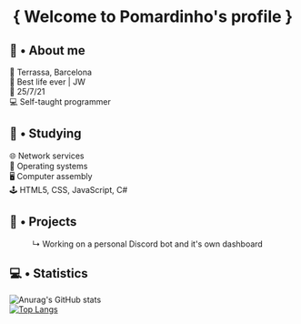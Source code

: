 <h1 align="center">{ Welcome to Pomardinho's profile }</h1>

## 👤 • About me
📍 Terrassa, Barcelona <br>
🤩 Best life ever | JW <br>
📆 25/7/21 <br>
💻 Self-taught programmer

## 📖 • Studying
🌐 Network services<br>
💾 Operating systems<br>
🖥️ Computer assembly<br>
🕹 HTML5, CSS, JavaScript, C#

## 📎 • Projects
<dl>
	<dd>↳ Working on a personal Discord bot and it's own dashboard</dd>
</dl>

## 💻 • Statistics 
![Anurag's GitHub stats](https://github-readme-stats.vercel.app/api?username=pomardinho&show_icons=true&theme=radical)<br>
[![Top Langs](https://github-readme-stats.vercel.app/api/top-langs/?username=pomardinho&layout=compact&theme=radical)](https://github.com/anuraghazra/github-readme-stats)

<!-- https://github.com/anuraghazra/github-readme-stats#github-stats-card -->
